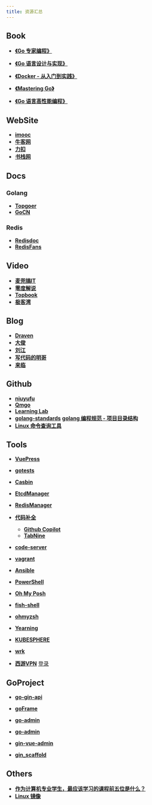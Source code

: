 ```yaml
---
title: 资源汇总
---
```


## Book

- [**《Go 专家编程》**](https://www.bookstack.cn/read/GoExpertProgramming/README.md)

- [**《Go 语言设计与实现》**](https://draveness.me/golang/)
- [**《Docker - 从入门到实践》**](https://yeasy.gitbook.io/docker_practice/)

- [**《Mastering Go》**](https://www.kancloud.cn/cloud001/golang/1601804)

- [**《Go 语言高性能编程》**](https://github.com/geektutu/high-performance-go)

## WebSite

- [**imooc**](https://www.imooc.com/)
- [**牛客网**](https://www.nowcoder.com/)
- [**力扣**](https://leetcode-cn.com/)
- [**书栈网**]( https://www.bookstack.cn/)

## Docs

### Golang

- **[Topgoer](https://www.topgoer.com/)**
- **[GoCN](https://gocn.vip/)**

### Redis

- **[Redisdoc](http://redisdoc.com/)**
- **[RedisFans](http://doc.redisfans.com/)**

## Video

- **[麦兜搞IT](https://www.youtube.com/c/%E9%BA%A6%E5%85%9C%E6%90%9EIT/featured)**
- **[零度解说](https://www.youtube.com/c/%E9%9B%B6%E5%BA%A6%E8%A7%A3%E8%AF%B4/featured)**
- **[Topbook](https://topbook.cc/overview)**
- **[极客湾](https://www.youtube.com/c/geekerwan%E6%9E%81%E5%AE%A2%E6%B9%BE%E6%A5%B5%E5%AE%A2%E7%81%A3/featured)**

## Blog

- **[Draven](https://draveness.me/)**
- **[大俊](https://darjun.github.io/)**
- **[刘江](https://www.liujiangblog.com/)**
- **[写代码的明哥](https://www.cnblogs.com/wongbingming/)**
- **[来临](https://lailin.xyz/)**

## Github

- **[niuyufu](https://github.com/e421083458)**
- **[Qmgo](https://github.com/qiniu/qmgo)**
- **[Learning Lab](https://lab.github.com/)**
- **[golang-standards](https://github.com/golang-standards/project-layout)**  [**golang 编程规范 - 项目目录结构**](https://makeoptim.com/golang/standards/project-layout)
- **[Linux 命令查询工具](https://github.com/jaywcjlove/linux-command)**

## Tools

- **[VuePress](https://v2.vuepress.vuejs.org/zh/)**

- **[gotests](https://github.com/cweill/gotests)**

- **[Casbin](https://casbin.org/docs/zh-CN/overview)**

- **[EtcdManager](http://etcdmanager.io/)**

- **[RedisManager](https://github.com/qishibo/AnotherRedisDesktopManager)**

- **[代码补全](https://zhuanlan.zhihu.com/p/456957593)**
    - **[Github Copilot]()**
    - **[TabNine]()**

* **[code-server](https://github.com/coder/code-server)**

- **[vagrant](https://www.vagrantup.com/)**

- **[Ansible]()**

- **[PowerShell](https://docs.microsoft.com/zh-cn/powershell/scripting/install/installing-powershell?view=powershell-7.2)**

- **[Oh My Posh](https://ohmyposh.dev/)**

- **[fish-shell](https://github.com/fish-shell/fish-shell)**

- **[ohmyzsh](https://github.com/ohmyzsh/ohmyzsh)**

- **[Yearning](http://yearning.io/)**

- **[KUBESPHERE](https://kubesphere.io/zh/)**

- **[wrk](https://github.com/wg/wrk)**

- **[西游VPN](https://xiyou.cloud)** [登录](https://xiyou.cloud/i/)

## GoProject

- **[go-gin-api](https://github.com/xinliangnote/go-gin-api)**

- **[goFrame](https://github.com/gogf/gf)**

- **[go-admin](https://github.com/GoAdminGroup/go-admin)**

- **[go-admin](https://github.com/go-admin-team/go-admin)**

- **[gin-vue-admin](https://github.com/flipped-aurora/gin-vue-admin)**

- **[gin_scaffold](https://github.com/e421083458/gin_scaffold)**

## Others

 - **[作为计算机专业学生，最应该学习的课程前五位是什么？](https://www.zhihu.com/question/19628851)**
 - **[Linux 镜像](https://www.osboxes.org/)**